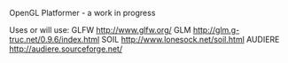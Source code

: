 OpenGL Platformer - a work in progress

Uses or will use:
GLFW		http://www.glfw.org/
GLM			http://glm.g-truc.net/0.9.6/index.html
SOIL		http://www.lonesock.net/soil.html
AUDIERE		http://audiere.sourceforge.net/
